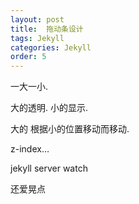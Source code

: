 ```yaml
---
layout: post
title:  拖动条设计
tags: Jekyll
categories: Jekyll
order: 5
---
```



一大一小.

大的透明.
小的显示.

大的 根据小的位置移动而移动.

z-index…




jekyll server watch

还爱晃点